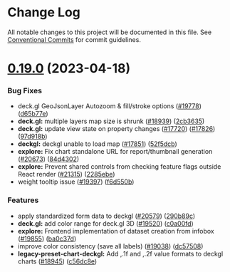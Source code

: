 # Change Log

All notable changes to this project will be documented in this file.
See [Conventional Commits](https://conventionalcommits.org) for commit guidelines.

# [0.19.0](https://github.com/apache/superset/compare/v2021.41.0...v0.19.0) (2023-04-18)

### Bug Fixes

- deck.gl GeoJsonLayer Autozoom & fill/stroke options ([#19778](https://github.com/apache/superset/issues/19778)) ([d65b77e](https://github.com/apache/superset/commit/d65b77ec7dac4c2368fcaa1fe6e98db102966198))
- **deck.gl:** multiple layers map size is shrunk ([#18939](https://github.com/apache/superset/issues/18939)) ([2cb3635](https://github.com/apache/superset/commit/2cb3635256ee8e91f0bac2f3091684673c04ff2b))
- **deck.gl:** update view state on property changes ([#17720](https://github.com/apache/superset/issues/17720)) ([#17826](https://github.com/apache/superset/issues/17826)) ([97d918b](https://github.com/apache/superset/commit/97d918b6927f572dca3b33c61b89c8b3ebdc4376))
- **deckgl:** deckgl unable to load map ([#17851](https://github.com/apache/superset/issues/17851)) ([52f5dcb](https://github.com/apache/superset/commit/52f5dcb58eec7b188f4387b8781dcda4252a5680))
- **explore:** Fix chart standalone URL for report/thumbnail generation ([#20673](https://github.com/apache/superset/issues/20673)) ([84d4302](https://github.com/apache/superset/commit/84d4302628d18aa19c13cc5322e68abbc690ea4d))
- **explore:** Prevent shared controls from checking feature flags outside React render ([#21315](https://github.com/apache/superset/issues/21315)) ([2285ebe](https://github.com/apache/superset/commit/2285ebe72ec4edded6d195052740b7f9f13d1f1b))
- weight tooltip issue ([#19397](https://github.com/apache/superset/issues/19397)) ([f6d550b](https://github.com/apache/superset/commit/f6d550b7fc3643350483850064e65dbd3d026dc4))

### Features

- apply standardized form data to deckgl ([#20579](https://github.com/apache/superset/issues/20579)) ([290b89c](https://github.com/apache/superset/commit/290b89c7b4ae702c55f611bfac9cedb245ea8bd8))
- **deck.gl:** add color range for deck.gl 3D ([#19520](https://github.com/apache/superset/issues/19520)) ([c0a00fd](https://github.com/apache/superset/commit/c0a00fd302ec66fbe0ca766cf73978c99ba00d82))
- **explore:** Frontend implementation of dataset creation from infobox ([#19855](https://github.com/apache/superset/issues/19855)) ([ba0c37d](https://github.com/apache/superset/commit/ba0c37d3df85b1af39404af1d578daeb0ff2d278))
- improve color consistency (save all labels) ([#19038](https://github.com/apache/superset/issues/19038)) ([dc57508](https://github.com/apache/superset/commit/dc575080d7e43d40b1734bb8f44fdc291cb95b11))
- **legacy-preset-chart-deckgl:** Add ,.1f and ,.2f value formats to deckgl charts ([#18945](https://github.com/apache/superset/issues/18945)) ([c56dc8e](https://github.com/apache/superset/commit/c56dc8eace6a71b45240d1bb6768d75661052a2e))
